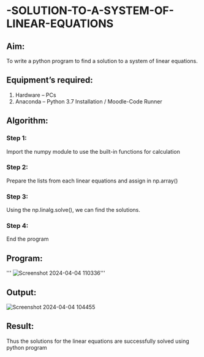 # -SOLUTION-TO-A-SYSTEM-OF-LINEAR-EQUATIONS
## Aim:
To write a python program to find a solution to a system of linear equations.
## Equipment’s required:
1. 	Hardware – PCs
2. 	Anaconda – Python 3.7 Installation / Moodle-Code Runner
## Algorithm:
### Step 1: 
Import the numpy module to use the built-in functions for calculation
### Step 2: 
Prepare the lists from each linear equations and assign in np.array()
### Step 3: 
Using the np.linalg.solve(), we can find the solutions.
### Step 4: 
End the program
## Program:
'''
![Screenshot 2024-04-04 110336](https://github.com/Dhanushmukesh/-SOLUTION-TO-A-SYSTEM-OF-LINEAR-EQUATIONS/assets/155508176/e872d22b-1ffe-4054-8108-a6d7474c0ed1)'''


## Output:
![Screenshot 2024-04-04 104455](https://github.com/Dhanushmukesh/-SOLUTION-TO-A-SYSTEM-OF-LINEAR-EQUATIONS/assets/155508176/31d62311-ec3a-4b42-afd7-fea6cbc124e7)


## Result: 
Thus the solutions for the linear equations are successfully solved using python program

